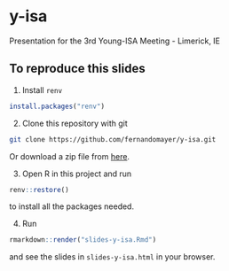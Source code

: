 # y-isa

Presentation for the 3rd Young-ISA Meeting - Limerick, IE

## To reproduce this slides

1. Install `renv`

```r
install.packages("renv")
```

2. Clone this repository with git

```bash
git clone https://github.com/fernandomayer/y-isa.git
```

Or download a zip file from
[here](https://github.com/fernandomayer/y-isa/archive/refs/heads/main.zip).

3. Open R in this project and run

```r
renv::restore()
```

to install all the packages needed.

4. Run

```r
rmarkdown::render("slides-y-isa.Rmd")
```

and see the slides in `slides-y-isa.html` in your browser.
